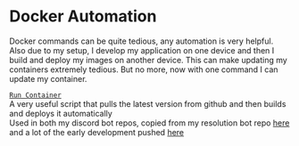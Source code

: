 # Docker Automation

Docker commands can be quite tedious, any automation is very helpful.  Also due to my setup, I develop my application on one device and then I build and deploy my images on another device. This can make updating my containers extremely tedious. But no more, now with one command I can update my container.

[`Run Container`](./run_container)  
A very useful script that pulls the latest version from github and then builds and deploys it automatically  
Used in both my discord bot repos, copied from my resolution bot repo [here](https://github.com/TechWiz-3/newYearResolutionBot/blob/main/tools/run_container) and a lot of the early development pushed [here](https://github.com/TechWiz-3/railwayAppGDBot/blob/main/update_deploy)  
